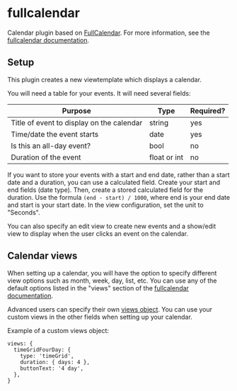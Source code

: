 # fullcalendar
Calendar plugin based on [FullCalendar](https://fullcalendar.io/).
For more information, see the [fullcalendar documentation](https://fullcalendar.io/docs).

## Setup
This plugin creates a new viewtemplate which displays a calendar.

You will need a table for your events. It will need several fields:

| Purpose | Type | Required? |
|-|-|-|
| Title of event to display on the calendar | string | yes |
| Time/date the event starts | date | yes |
| Is this an all-day event? | bool | no |
| Duration of the event | float or int | no |

If you want to store your events with a start and end date, rather than a start date and a duration, you can use a calculated field. Create your start and end fields (date type). Then, create a stored calculated field for the duration. Use the formula `(end - start) / 1000`, where end is your end date and start is your start date. In the view configuration, set the unit to "Seconds".

You can also specify an edit view to create new events and a show/edit view to display when the user clicks an event on the calendar.

## Calendar views
When setting up a calendar, you will have the option to specify different view options such as month, week, day, list, etc. You can use any of the default options listed in the "views" section of the [fullcalendar documentation](https://fullcalendar.io/docs).

Advanced users can specify their own [views object](https://fullcalendar.io/docs/custom-view-with-settings). You can use your custom views in the other fields when setting up your calendar.

Example of a custom views object:
```
views: {
  timeGridFourDay: {
    type: 'timeGrid',
    duration: { days: 4 },
    buttonText: '4 day',
  },
}
```
